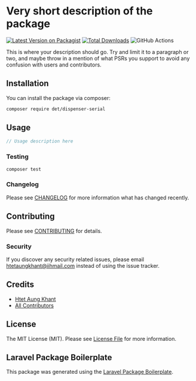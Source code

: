 # Very short description of the package

[![Latest Version on Packagist](https://img.shields.io/packagist/v/det/dispenser-serial.svg?style=flat-square)](https://packagist.org/packages/det/dispenser-serial)
[![Total Downloads](https://img.shields.io/packagist/dt/det/dispenser-serial.svg?style=flat-square)](https://packagist.org/packages/det/dispenser-serial)
![GitHub Actions](https://github.com/det/dispenser-serial/actions/workflows/main.yml/badge.svg)

This is where your description should go. Try and limit it to a paragraph or two, and maybe throw in a mention of what PSRs you support to avoid any confusion with users and contributors.

## Installation

You can install the package via composer:

```bash
composer require det/dispenser-serial
```

## Usage

```php
// Usage description here
```

### Testing

```bash
composer test
```

### Changelog

Please see [CHANGELOG](CHANGELOG.md) for more information what has changed recently.

## Contributing

Please see [CONTRIBUTING](CONTRIBUTING.md) for details.

### Security

If you discover any security related issues, please email htetaungkhant@iihmail.com instead of using the issue tracker.

## Credits

-   [Htet Aung Khant](https://github.com/det)
-   [All Contributors](../../contributors)

## License

The MIT License (MIT). Please see [License File](LICENSE.md) for more information.

## Laravel Package Boilerplate

This package was generated using the [Laravel Package Boilerplate](https://laravelpackageboilerplate.com).
